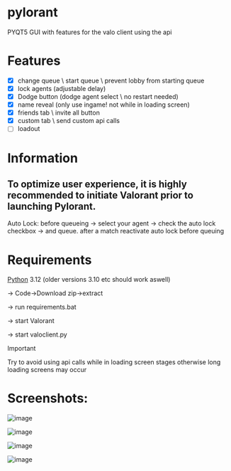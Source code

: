# pylorant
PYQT5 GUI with features for the valo client using the api

# Features 
- [x] change queue \ start queue \ prevent lobby from starting queue
- [x] lock agents (adjustable delay)
- [x] Dodge button (dodge agent select \ no restart needed)
- [x] name reveal (only use ingame! not while in loading screen)
- [x] friends tab \ invite all button
- [x] custom tab \ send custom api calls 
- [ ] loadout

# Information
  ## To optimize user experience, it is highly recommended to initiate Valorant prior to launching Pylorant.

  Auto Lock: before queueing -> select your agent -> check the auto lock checkbox -> and queue.
            after a match reactivate auto lock before queuing


# Requirements
  [Python](https://www.python.org/downloads/) 3.12 (older versions 3.10 etc should work aswell)

  -> Code->Download zip->extract
    
  -> run requirements.bat
  
  -> start Valorant
  
  -> start valoclient.py

> [!IMPORTANT]
> Try to avoid using api calls while in loading screen stages otherwise long loading screens may occur

# Screenshots:
  ![image](https://github.com/leopardbyte/pylorant/assets/164386226/ea02e916-0c70-474a-91ac-d131661e0d60)

  ![image](https://github.com/leopardbyte/pylorant/assets/164386226/bc8922a5-2e6f-484a-b6ec-0f824fbfae1f)
  
  ![image](https://github.com/leopardbyte/pylorant/assets/164386226/d3203c1c-a444-49b2-af58-124d338eaece)

  ![image](https://github.com/leopardbyte/pylorant/assets/164386226/383ddd8d-fe50-44e1-9667-4fab2199215a)


  


  


